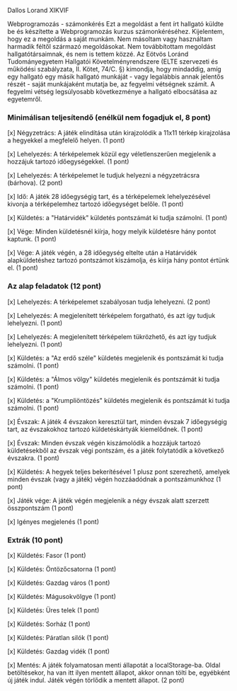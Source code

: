 Dallos Lorand
XIKVIF

Webprogramozás - számonkérés
Ezt a megoldást a fent írt hallgató küldte be és készítette a Webprogramozás kurzus számonkéréséhez.
Kijelentem, hogy ez a megoldás a saját munkám. Nem másoltam vagy használtam harmadik féltől 
származó megoldásokat. Nem továbbítottam megoldást hallgatótársaimnak, és nem is tettem közzé. 
Az Eötvös Loránd Tudományegyetem Hallgatói Követelményrendszere 
(ELTE szervezeti és működési szabályzata, II. Kötet, 74/C. §) kimondja, hogy mindaddig, 
amíg egy hallgató egy másik hallgató munkáját - vagy legalábbis annak jelentős részét - 
saját munkájaként mutatja be, az fegyelmi vétségnek számít. 
A fegyelmi vétség legsúlyosabb következménye a hallgató elbocsátása az egyetemről.

### Minimálisan teljesítendő (enélkül nem fogadjuk el, 8 pont)
[x] Négyzetrács: A játék elindítása után kirajzolódik a 11x11 térkép kirajzolása a hegyekkel a megfelelő helyen. (1 pont)

[x] Lehelyezés: A térképelemek közül egy véletlenszerűen megjelenik a hozzájuk tartozó időegységekkel. (1 pont)

[x] Lehelyezés: A térképelemet le tudjuk helyezni a négyzetrácsra (bárhova). (2 pont)

[x] Idő: A játék 28 időegységig tart, és a térképelemek lehelyezésével kivonja a térképelemhez tartozó időegységet belőle. (1 pont)

[x] Küldetés: a "Határvidék" küldetés pontszámát ki tudja számolni. (1 pont)

[x] Vége: Minden küldetésnél kiírja, hogy melyik küldetésre hány pontot kaptunk. (1 pont)

[x] Vége: A játék végén, a 28 időegység eltelte után a Határvidék alapküldetéshez tartozó pontszámot kiszámolja, és kiírja hány pontot értünk el. (1 pont)

### Az alap feladatok (12 pont)
[x] Lehelyezés: A térképelemet szabályosan tudja lehelyezni. (2 pont)

[x] Lehelyezés: A megjelenített térképelem forgatható, és azt így tudjuk lehelyezni. (1 pont)

[x] Lehelyezés: A megjelenített térképelem tükrözhető, és azt így tudjuk lehelyezni. (1 pont)

[x] Küldetés: a "Az erdő széle" küldetés megjelenik és pontszámát ki tudja számolni. (1 pont)

[x] Küldetés: a "Álmos völgy" küldetés megjelenik és pontszámát ki tudja számolni. (1 pont)

[x] Küldetés: a "Krumpliöntözés" küldetés megjelenik és pontszámát ki tudja számolni. (1 pont)

[x] Évszak: A játék 4 évszakon keresztül tart, minden évszak 7 időegységig tart, az évszakokhoz tartozó küldetéskártyák kiemelődnek. (1 pont)

[x] Évszak: Minden évszak végén kiszámolódik a hozzájuk tartozó küldetésekből az évszak végi pontszám, és a játék folytatódik a következő évszakra. (1 pont)

[x] Küldetés: A hegyek teljes bekerítésével 1 plusz pont szerezhető, amelyek minden évszak (vagy a játék) végén hozzáadódnak a pontszámunkhoz (1 pont)

[x] Játék vége: A játék végén megjelenik a négy évszak alatt szerzett összpontszám (1 pont)

[x] Igényes megjelenés (1 pont)

### Extrák (10 pont)
[x] Küldetés: Fasor (1 pont)

[x] Küldetés: Öntözőcsatorna (1 pont)

[x] Küldetés: Gazdag város (1 pont)

[x] Küldetés: Mágusokvölgye (1 pont)

[x] Küldetés: Üres telek (1 pont)

[x] Küldetés: Sorház (1 pont)

[x] Küldetés: Páratlan silók (1 pont)

[x] Küldetés: Gazdag vidék (1 pont)

[x] Mentés: A játék folyamatosan menti állapotát a localStorage-ba. Oldal betöltésekor, ha van itt ilyen mentett állapot, akkor onnan tölti be, egyébként új játék indul. Játék végén törlődik a mentett állapot. (2 pont)